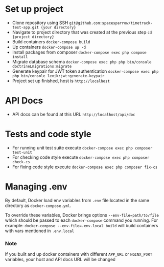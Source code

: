 # **Set up project**

 - Clone repository using SSH `git@github.com:spacesparrow/timetrack-test-app.git {your directory}`
 - Navigate to project directory that was created at the previous step `cd {project directory}`
 - Build containers `docker-compose build`
 - Up containers `docker-compose up -d`
 - Install packages from composer `docker-compose exec php compose install`
 - Migrate database schema `docker-compose exec php php bin/console doctrineLmigrations:migrate`
 - Generate keypair for JWT token authentication `docker-compose exec php php bin/console lexik:jwt:generate-keypair`
 - Project set up finished, host is `http://localhost`

# **API Docs**

 - API docs can be found at this URL `http://localhost/api/doc`

# **Tests and code style**

 - For running unit test suite execute `docker-compose exec php composer test-unit`
 - For checking code style execute `docker-compose exec php composer check-cs`
 - For fixing code style execute `docker-compose exec php composer fix-cs`

# **Managing .env**
By default, Docker load env variables from `.env` file located in the same directory as `docker-compose.yml`.

To override these variables, Docker brings options `--env-file=path/to/file` which should be passed to each `docker-compose` command you running.
For example: `docker-compose --env-file=.env.local build` will build containers with vars mentioned in `.env.local`

### Note
If you built and up docker containers with different `APP_URL` or `NGINX_PORT` variables, your host and API docs URL will be changed